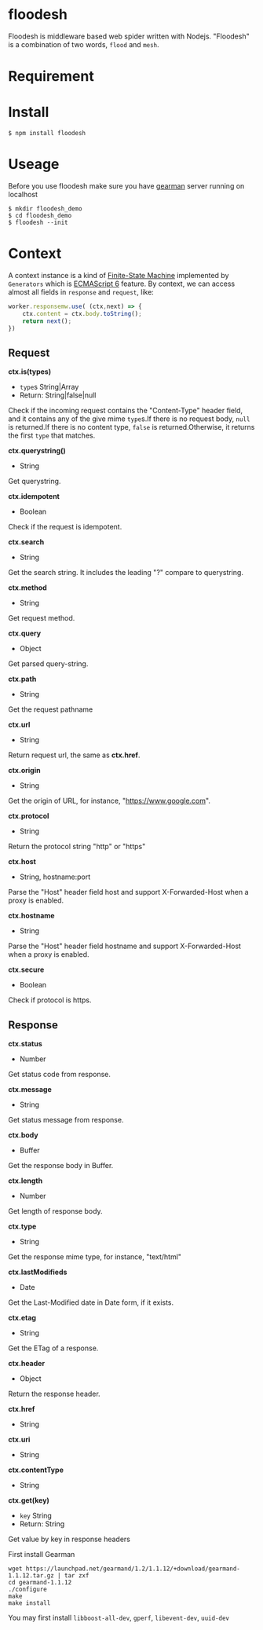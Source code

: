 # floodesh
Floodesh is middleware based web spider written with Nodejs. "Floodesh" is a combination of two words, `flood` and `mesh`.

# Requirement

# Install
	
	$ npm install floodesh

# Useage
Before you use floodesh make sure you have [gearman](http://gearman.org/) server running 	on localhost

	$ mkdir floodesh_demo
	$ cd floodesh_demo
	$ floodesh --init

# Context
A context instance is a kind of [Finite-State Machine](https://en.wikipedia.org/wiki/Finite-state_machine) implemented by `Generators` which is [ECMAScript 6](http://es6-features.org/#GeneratorFunctionIteratorProtocol) feature. By context, we can access almost all fields in `response` and `request`, like:

```javascript
worker.responsemw.use( (ctx,next) => {
	ctx.content = ctx.body.toString();
	return next();
})
```

## Request

__ctx.is(types)__
  *  `type`s String|Array
  *  Return: String|false|null

Check if the incoming request contains the "Content-Type" header field, and it contains any of the give mime `type`s.If there is no request body, `null` is returned.If there is no content type, `false` is returned.Otherwise, it returns the first `type` that matches.

__ctx.querystring()__
  *  String

Get querystring.

__ctx.idempotent__
  *  Boolean
  
Check if the request is idempotent.

__ctx.search__
  *  String
  
Get the search string. It includes the leading "?" compare to querystring.

__ctx.method__
  *  String
  
Get request method.

__ctx.query__
  *  Object
  
Get parsed query-string.

__ctx.path__
  *  String
  
Get the request pathname

__ctx.url__
  *  String
  
Return request url, the same as __ctx.href__.

__ctx.origin__
  *  String
  
Get the origin of URL, for instance, "https://www.google.com".

__ctx.protocol__
  *  String
  
Return the protocol string "http" or "https"

__ctx.host__
  * String, hostname:port
  
Parse the "Host" header field host and support X-Forwarded-Host when a proxy is enabled.

__ctx.hostname__
  * String
  
Parse the "Host" header field hostname and support X-Forwarded-Host when a proxy is enabled.

__ctx.secure__
  * Boolean
  
Check if protocol is https.

## Response

__ctx.status__
  *  Number
  
Get status code from response.

__ctx.message__
  *  String
  
Get status message from response.

__ctx.body__
  *  Buffer
  
Get the response body in Buffer.

__ctx.length__
  *  Number
  
Get length of response body.

__ctx.type__
  *  String
  
Get the response mime type, for instance, "text/html"

__ctx.lastModifieds__
  *  Date
  
Get the Last-Modified date in Date form, if it exists.

__ctx.etag__
  *  String
  
Get the ETag of a response.

__ctx.header__
  *  Object
  
Return the response header.

__ctx.href__
  *  String

__ctx.uri__
  *  String

__ctx.contentType__
  *  String

__ctx.get(key)__
  *  `key` String
  *   Return: String
  
Get value by key in response headers



First install Gearman

	wget https://launchpad.net/gearmand/1.2/1.1.12/+download/gearmand-1.1.12.tar.gz | tar zxf
	cd gearmand-1.1.12
	./configure
	make
	make install

You may first install `libboost-all-dev`, `gperf`, `libevent-dev`, `uuid-dev`
